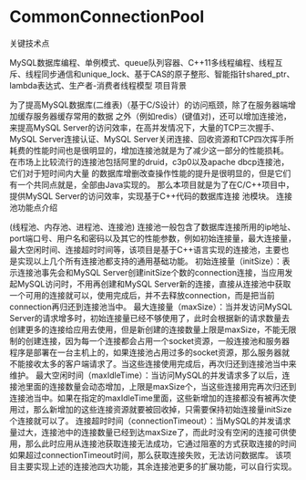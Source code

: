 # CommonConnectionPool
关键技术点

MySQL数据库编程、单例模式、queue队列容器、C++11多线程编程、线程互斥、线程同步通信和unique_lock、基于CAS的原子整形、智能指针shared_ptr、lambda表达式、生产者-消费者线程模型
项目背景

为了提高MySQL数据库(二维表)（基于C/S设计）的访问瓶颈，除了在服务器端增加缓存服务器缓存常用的数据
之外（例如redis）(键值对)，还可以增加连接池，来提高MySQL Server的访问效率，在高并发情况下，大量的TCP三次握手、MySQL Server连接认证、MySQL Server关闭连接、回收资源和TCP四次挥手所耗费的性能时间也是很明显的，增加连接池就是为了减少这一部分的性能损耗。
在市场上比较流行的连接池包括阿里的druid，c3p0以及apache dbcp连接池，它们对于短时间内大量
的数据库增删改查操作性能的提升是很明显的，但是它们有一个共同点就是，全部由Java实现的。
那么本项目就是为了在C/C++项目中，提供MySQL Server的访问效率，实现基于C++代码的数据库连接
池模块。
连接池功能点介绍

(线程池、内存池、进程池、连接池) 连接池一般包含了数据库连接所用的ip地址、port端口号、用户名和密码以及其它的性能参数，例如初始连接量，最大连接量，最大空闲时间、连接超时时间等，该项目是基于C++语言实现的连接池，主要也是实现以上几个所有连接池都支持的通用基础功能。
初始连接量（initSize）：表示连接池事先会和MySQL Server创建initSize个数的connection连接，当应用发起MySQL访问时，不用再创建和MySQL Server新的连接，直接从连接池中获取一个可用的连接就可以，使用完成后，并不去释放connection，而是把当前connection再归还到连接池当中。
最大连接量（maxSize）：当并发访问MySQL Server的请求增多时，初始连接量已经不够使用了，此时会根据新的请求数量去创建更多的连接给应用去使用，但是新创建的连接数量上限是maxSize，不能无限制的创建连接，因为每一个连接都会占用一个socket资源，一般连接池和服务器程序是部署在一台主机上的，如果连接池占用过多的socket资源，那么服务器就不能接收太多的客户端请求了。当这些连接使用完成后，再次归还到连接池当中来维护。
最大空闲时间（maxIdleTime）：当访问MySQL的并发请求多了以后，连接池里面的连接数量会动态增加，上限是maxSize个，当这些连接用完再次归还到连接池当中。如果在指定的maxIdleTime里面，这些新增加的连接都没有被再次使用过，那么新增加的这些连接资源就要被回收掉，只需要保持初始连接量initSize个连接就可以了。
连接超时时间（connectionTimeout）：当MySQL的并发请求量过大，连接池中的连接数量已经到达maxSize了，而此时没有空闲的连接可供使用，那么此时应用从连接池获取连接无法成功，它通过阻塞的方式获取连接的时间如果超过connectionTimeout时间，那么获取连接失败，无法访问数据库。
该项目主要实现上述的连接池四大功能，其余连接池更多的扩展功能，可以自行实现。

